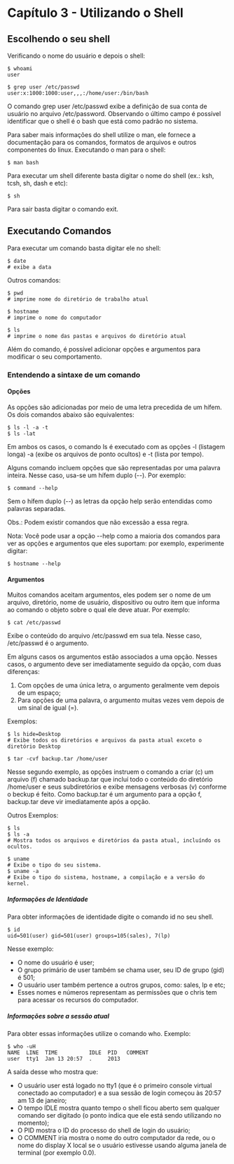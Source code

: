 # Capítulo 3 - Utilizando o Shell

## Escolhendo o seu shell

Verificando o nome do usuário e depois o shell:
```shell
$ whoami
user
```
```shell
$ grep user /etc/passwd
user:x:1000:1000:user,,,:/home/user:/bin/bash
```
O comando grep user /etc/passwd exibe a definição de sua conta de usuário no arquivo /etc/password. Observando o último campo é possível identificar que o shell é o bash que está como padrão no sistema.

Para saber mais informações do shell utilize o man, ele fornece a documentação para os comandos, formatos de arquivos e outros componentes do linux. Executando o man para o shell:

```shell
$ man bash
```
Para executar um shell diferente basta digitar o nome do shell (ex.: ksh, tcsh, sh, dash e etc):

```shell
$ sh
```

Para sair basta digitar o comando exit.

## Executando Comandos

Para executar um comando basta digitar ele no shell:

```shell
$ date 
# exibe a data
```

Outros comandos:

```shell
$ pwd
# imprime nome do diretório de trabalho atual
```

```shell
$ hostname
# imprime o nome do computador
```

```shell
$ ls
# imprime o nome das pastas e arquivos do diretório atual
```

Além do comando, é possível adicionar opções e argumentos para modificar o seu comportamento.

### Entendendo a sintaxe de um comando

#### Opções

As opções são adicionadas por meio de uma letra precedida de um hífem. Os dois comandos abaixo são equivalentes:

```shell
$ ls -l -a -t
$ ls -lat
```

Em ambos os casos, o comando ls é executado com as opções -l (listagem longa) -a (exibe os arquivos de ponto ocultos) e -t (lista por tempo).

Alguns comando incluem opções que são representadas por uma palavra inteira. Nesse caso, usa-se um hífem duplo (--). Por exemplo:

```shell
$ command --help
```
Sem o hífem duplo (--) as letras da opção help serão entendidas como palavras separadas.

Obs.: Podem existir comandos que não excessão a essa regra.

Nota: Você pode usar a opção --help como a maioria dos comandos para ver as opções e argumentos que eles suportam: por exemplo, experimente digitar:

```shell
$ hostname --help
```

#### Argumentos

Muitos comandos aceitam argumentos, eles podem ser o nome de um arquivo, diretório, nome de usuário, dispositivo ou outro item que informa ao comando o objeto sobre o qual ele deve atuar. Por exemplo:

```shell
$ cat /etc/passwd
```
Exibe o conteúdo do arquivo /etc/passwd em sua tela. Nesse caso, /etc/passwd é o argumento.

Em alguns casos os argumentos estão associados a uma opção. Nesses casos, o argumento deve ser imediatamente seguido da opção, com duas diferenças:
1. Com opções de uma única letra, o argumento geralmente vem depois de um espaço;
2. Para opções de uma palavra, o argumento muitas vezes vem depois de um sinal de igual (=).

Exemplos:

```shell
$ ls hide=Desktop
# Exibe todos os diretórios e arquivos da pasta atual exceto o diretório Desktop
```

```shell
$ tar -cvf backup.tar /home/user
```

Nesse segundo exemplo, as opções instruem o comando a criar (c) um arquivo (f) chamado backup.tar que incluí todo o conteúdo do diretório /home/user e seus subdiretórios e exibe mensagens verbosas (v) conforme o beckup é feito. Como backup.tar é um argumento para a opção f, backup.tar deve vir imediatamente após a opção.

Outros Exemplos:

```shell
$ ls
$ ls -a
# Mostra todos os arquivos e diretórios da pasta atual, incluíndo os ocultos.
```

```shell
$ uname 
# Exibe o tipo do seu sistema.
$ uname -a
# Exibe o tipo do sistema, hostname, a compilação e a versão do kernel.
```

##### Informações de Identidade

Para obter informações de identidade digite o comando id no seu shell.

```shell
$ id
uid=501(user) gid=501(user) groups=105(sales), 7(lp)
```

Nesse exemplo:
- O nome do usuário é user;
- O grupo primário de user também se chama user, seu ID de grupo (gid) é 501;
- O usuário user também pertence a outros grupos, como: sales, lp e etc;
- Esses nomes e números representam as permissões que o chris tem para acessar os recursos do computador.

##### Informações sobre a sessão atual

Para obter essas informações utilize o comando who. Exemplo:

```shell
$ who -uH
NAME  LINE  TIME          IDLE  PID   COMMENT
user  tty1  Jan 13 20:57  .     2013  
```

A saída desse who mostra que:
- O usuário user está logado no tty1 (que é o primeiro console virtual conectado ao computador) e a sua sessão de login começou às 20:57 am 13 de janeiro; 
- O tempo IDLE mostra quanto tempo o shell ficou aberto sem qualquer comando ser digitado (o ponto indica que ele está sendo utilizando no momento); 
- O PID mostra o ID do processo do shell de login do usuário; 
- O COMMENT iria mostra o nome do outro computador da rede, ou o nome do display X local se o usuário estivesse usando alguma janela de terminal (por exemplo 0.0).





